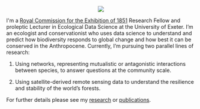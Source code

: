 <p align="center">
  <img src="http://some_place.com/image.png" />
</p>


I'm a [Royal Commission for the Exhibition of 1851](https://www.royalcommission1851.org) Research Fellow and proleptic Lecturer in Ecological Data Science at the University of Exeter. I’m an ecologist and conservationist who uses data science to understand and predict how biodiversity responds to global change and how best it can be conserved in the Anthropocene. Currently, I’m pursuing two parallel lines of research:

1. Using networks, representing mutualistic or antagonistic interactions between species, to answer questions at the community scale.

2. Using satellite-derived remote sensing data to understand the resilience and stability of the world’s forests. 

For further details please see my [research](/research) or [publications](/publications).
